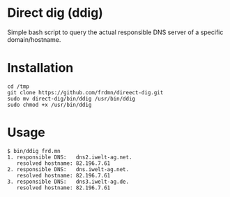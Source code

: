 Direct dig (ddig)
===================

Simple bash script to query the actual responsible DNS server of a specific domain/hostname.

# Installation

    cd /tmp
    git clone https://github.com/frdmn/direect-dig.git
    sudo mv direct-dig/bin/ddig /usr/bin/ddig
    sudo chmod +x /usr/bin/ddig

# Usage

    $ bin/ddig frd.mn
    1. responsible DNS:   dns2.iwelt-ag.net.
       resolved hostname: 82.196.7.61
    2. responsible DNS:   dns.iwelt-ag.net.
       resolved hostname: 82.196.7.61
    3. responsible DNS:   dns3.iwelt-ag.de.
       resolved hostname: 82.196.7.61    